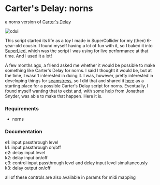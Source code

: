 # Carter's Delay: norns

a norns version of [Carter's Delay](https://llllllll.co/t/carters-delay/63644)

![cdui](https://github.com/user-attachments/assets/cd444d00-ca82-4753-aedc-f606ef0f2f76)

This script started its life as a toy I made in SuperCollider for my (then) 6-year-old cousin. I found myself having a lot of fun with it, so I baked it into [SuperLied](https://llllllll.co/t/superlied/64557?u=williamhazard), which was the script I was using for live performance at that time. And I used it a lot! 

A few months ago, a friend asked me whether it would be possible to make something like Carter's Delay for norns. I said I thought it would be, but at the time, I wasn't interested in doing it. I was, however, pretty interested in developing things for [seamstress](https://llllllll.co/t/seamstress-is-a-lua-scripting-environment-for-musical-communication/64556), so I did that and shared it [here](https://llllllll.co/t/carters-delay-seamstress/66651?u=williamhazard) as a starting place for a possible Carter's Delay script for norns. Eventually, I found myself wanting that to exist and, with some help from Jonathan Snyder, was able to make that happen. Here it is.

### Requirements

* norns


### Documentation

e1: input passthrough level <br>
k1: input passthrough on/off <br>
e2: delay input level <br>
k2: delay input on/off <br>
e3: control input passthrough level and delay input level simultaneously <br>
k3: delay output on/off

all of these controls are also available in params for midi mapping
